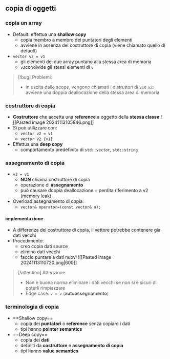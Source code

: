 ## copia di oggetti
### copia un array
- Default: effettua una **shallow copy**
	- copia membro a membro dei puntatori degli elementi
	- avviene in assenza del costruttore di copia (viene chiamato quello di default)
- ```vector v2 = v1```
	- gli elementi dei due array puntano alla stessa area di memoria
	- ```v2```condivide gli stessi elementi di ```v```

>[!bug] Problemi:
>- in uscita dallo scope, vengono chiamati i distruttori di ```v1```e ```v2```: avviene una doppia deallocazione della stessa area di memoria

### costruttore di copia
- **Costruttore** che accetta una **reference** a oggetto della **stessa classe**
![[Pasted image 20241113105846.png]]
- Si può utilizzare con:
	- ```vector v2 = v1```
	- ```vector v2 {v1}```
- Effettua una **deep copy**
	- comportamento predefinito di ```std::vector```, ```std::string```
### assegnamento di copia
- ```v2 = v1```
	- **NON** chiama costruttore di copia
	- operazione di **assegnamento**
	- può causare doppia deallocazione + perdita riferimento a v2 (memory leak)
- Overload assegnamento di copia:
	- ```vector& operator=(const vector& a);```
#### implementazione
- A differenza del costruttore di copia, il vettore potrebbe contenere già dati vecchi 
- Procedimento:
	- creo copia dati source
	- elimino dati vecchi
	- faccio puntare a dati nuovi
![[Pasted image 20241113110720.png|600]]
>[!attention] Attenzione
>- Non è buona norma eliminare i dati vecchi se non si è sicuri di poterli rimpiazzare
>- Edge case: ```v = v``` (**autoassegnamento**)

### terminologia di copia
- ==Shallow copy==
	- copia dei **puntatori** o **reference** senza copiare i dati
	- tipi hanno **pointer semantics**
- ==Deep copy==
	- copia dei **dati**
	- definiti da **costruttore** e **assegnamento** **di copia**
	- tipi hanno **value semantics**